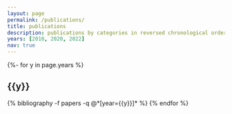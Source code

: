 ```yaml
---
layout: page
permalink: /publications/
title: publications
description: publications by categories in reversed chronological order. generated by jekyll-scholar.
years: [2010, 2020, 2022]
nav: true
---
```

<!-- _pages/publications.md -->
<div class="publications">

{%- for y in page.years %}
  <h2 class="year">{{y}}</h2>
  {% bibliography -f papers -q @*[year={{y}}]* %}
{% endfor %}

</div>
